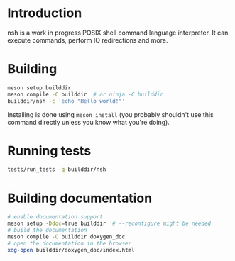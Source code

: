 # Introduction

nsh is a work in progress POSIX shell command language interpreter. 
It can execute commands, perform IO redirections and more.

# Building

```sh
meson setup builddir
meson compile -C builddir  # or ninja -C builddir
builddir/nsh -c 'echo "Hello world!"'
```

Installing is done using `meson install` (you probably shouldn't use this command directly unless you know what you're doing).

# Running tests

```sh
tests/run_tests -q builddir/nsh
```

# Building documentation

```sh
# enable documentation support
meson setup -Ddoc=true builddir  # --reconfigure might be needed
# build the documentation
meson compile -C builddir doxygen_doc
# open the documentation in the browser
xdg-open builddir/doxygen_doc/index.html
```